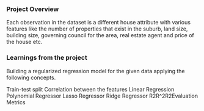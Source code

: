 ### Project Overview

 Each observation in the dataset is a different house attribute with various features like the number of properties that exist in the suburb, land size, building size, governing council for the area, real estate agent and price of the house etc.


### Learnings from the project

 Building a regularized regression model for the given data applying the following concepts.

Train-test split
Correlation between the features
Linear Regression
Polynomial Regressor
Lasso Regressor
Ridge Regressor
R2R^2R2Evaluation Metrics


